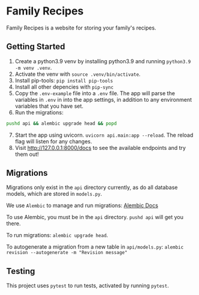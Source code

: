 # Family Recipes

Family Recipes is a website for storing your family's recipes. 



## Getting Started

1. Create a python3.9 venv by installing python3.9 and running `python3.9 -m venv .venv`.
2. Activate the venv with `source .venv/bin/activate`.
3. Install pip-tools: `pip install pip-tools`
4. Install all other depencies with `pip-sync`
5. Copy the `.env-example` file into a `.env` file. The app will parse the variables in `.env` in into the app settings, in addition to any environment variables that you have set.
6. Run the migrations:
```bash
pushd api && alembic upgrade head && popd
```
7. Start the app using uvicorn. `uvicorn api.main:app --reload`. The reload flag will listen for any changes.
8. Visit http://127.0.0.1:8000/docs to see the available endpoints and try them out!


## Migrations

Migrations only exist in the `api` directory currently, as do all database models, which are stored in `models.py`.

We use `Alembic` to manage and run migrations: [Alembic Docs](https://alembic.sqlalchemy.org)

To use Alembic, you must be in the `api` directory. `pushd api` will get you there.

To run migrations: `alembic upgrade head`.

To autogenerate a migration from a new table in `api/models.py`: `alembic revision --autogenerate -m "Revision message"`


## Testing

This project uses `pytest` to run tests, activated by running `pytest`.